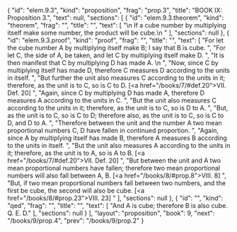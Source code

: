 {
  "id": "elem.9.3",
  "kind": "proposition",
  "frag": "prop.3",
  "title": "BOOK IX: Proposition 3.",
  "text": null,
  "sections": [
    {
      "id": "elem.9.3.theorem",
      "kind": "theorem",
      "frag": "",
      "title": "",
      "text": [
        "\n       If a cube number by multiplying itself make some number, the product will be cube.\n      "
      ],
      "sections": null
    },
    {
      "id": "elem.9.3.proof",
      "kind": "proof",
      "frag": "",
      "title": "",
      "text": [
        "For let the cube number A by multiplying itself make B; I say that B is cube. ",
        "For let C, the side of A, be taken, and let C by multiplying itself make D. ",
        "It is then manifest that C by multiplying D has made A. \n      ",
        "Now, since C by multiplying itself has made D, therefore C measures D according to the units in itself. ",
        "But further the unit also measures C according to the units in it; therefore, as the unit is to C, so is C to D. [<a href=\"/books/7/#def.20\">VII. Def. 20</a>] ",
        "Again, since C by multiplying D has made A, therefore D measures A according to the units in C. ",
        "But the unit also measures C according to the units in it; therefore, as the unit is to C, so is D to A. ",
        "But, as the unit is to C, so is C to D; therefore also, as the unit is to C, so is C to D, and D to A. ",
        "Therefore between the unit and the number A two mean proportional numbers C, D have fallen in continued proportion. ",
        "Again, since A by multiplying itself has made B, therefore A measures B according to the units in itself. ",
        "But the unit also measures A according to the units in it; therefore, as the unit is to A, so is A to B. [<a href=\"/books/7/#def.20\">VII. Def. 20</a>] ",
        "But between the unit and A two mean proportional numbers have fallen; therefore two mean proportional numbers will also fall between A, B. [<a href=\"/books/8/#prop.8\">VIII. 8</a>] ",
        "But, if two mean proportional numbers fall between two numbers, and the first be cube, the second will also be cube. [<a href=\"/books/8/#prop.23\">VIII. 23</a>] "
      ],
      "sections": null
    },
    {
      "id": "",
      "kind": "qed",
      "frag": "",
      "title": "",
      "text": [
        "And A is cube; therefore B is also cube. Q. E. D."
      ],
      "sections": null
    }
  ],
  "layout": "proposition",
  "book": 9,
  "next": "/books/9/prop.4",
  "prev": "/books/9/prop.2"
}
